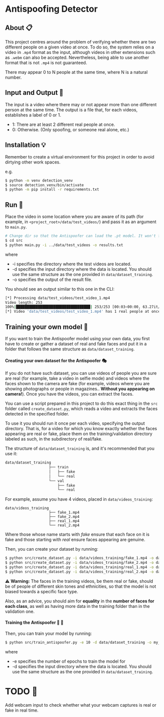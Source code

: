 # Antispoofing Detector

## About :clipboard:

This project centres around the problem of verifying whether there are two different people on a given video at once. To do so, the system relies on a video in `.mp4` format as the input, although videos in other extensions such as `.webm` can also be accepted. Nevertheless, being able to use another format that is not `.mp4` is not guaranteed. 

There may appear 0 to N people at the same time, where N is a natural number.




## Input and Output :pencil:
The input is a video where there may or not appear more than one different person at the same time. The output is a file that, for each videos, establishes a label of 0 or 1. 

- 1: There are at least 2 different real people at once.
- 0: Otherwise. (Only spoofing, or someone real alone, etc.)



## Installation :bulb:

Remember to create a virtual environment for this project in order to avoid dirtying other work spaces.

e.g.

```bash
$ python -m venv detection_venv
$ source detection_venv/bin/activate
$ python -m pip install -r requirements.txt
```

## Run :rocket:

Place the video in some location where you are aware of its path (for example,  in `<project_root>/data/test_videos/`) and pass it as an argument to `main.py`.

```bash
# Change dir so that the Antispoofer can load the .pt model. It won't find it otherwise
$ cd src 
$ python main.py -i ../data/test_videos -o results.txt
```

where 

- -i specifies the directory where the test videos are located.
- -d specifies the input directory where the data is located. You should use the same structure as the one provided in `data/dataset_training`.
- -o specifies the output of the result file.

You should see an output similar to this one in the CLI:

```bash
[*] Processing data/test_videos/test_video_1.mp4
Video length: 253
100%|██████████████████████████████████| 253/253 [00:03<00:00, 63.27it/s]
[*] Video 'data/test_videos/test_video_1.mp4' has 1 real people at once.
```



## Training your own model :hammer:

If you want to train the Antispoofer model using your own data, you first have to create or gather a dataset of real and fake faces and put it in a folder that follows the same structure as `data/dataset_training`.

#### Creating your own dataset for the Antispoofer :performing_arts:

If you do not have such dataset, you can use videos of people you are sure are real (for example, take a video in selfie mode) and videos where the faces shown to the camera are fake (for example, videos where you are showing photographs or people in magazines.. **Without you appearing on camera!**). Once you have the videos, you can extract the faces.

You can use a script prepared in this project to do this exact thing in the `src` folder called  `create_dataset.py`, which reads a video and extracts the faces detected in the specified folder.

To use it you should run it once per each video, specifying the output directory. That is, for a video for which you know exactly whether the faces appearing are real or fake, place them on the training/validation directory labeled as such, in the subdirectory of real/fake.

The structure of `data/dataset_training` is, and it's recommended that you use it:

```bash
data/dataset_training
                    ├── train
                    │   ├── fake
                    │   └── real
                    └── val
                        ├── fake
                        └── real
```



For example, assume you have 4 videos, placed in `data/videos_training`:

```
data/videos_training
                    ├── fake_1.mp4
                    ├── fake_2.mp4
                    ├── real_1.mp4
                    └── real_2.mp4
```

Where those whose name starts with *fake* ensure that each face on it is fake and those starting with *real* ensure faces appearing are genuine.

Then, you can create your dataset by running:

```bash
$ python src/create_dataset.py -i data/videos_training/fake_1.mp4 -o data/dataset_training/train/fake
$ python src/create_dataset.py -i data/videos_training/fake_2.mp4 -o data/dataset_training/val/fake
$ python src/create_dataset.py -i data/videos_training/real_1.mp4 -o data/dataset_training/train/real
$ python src/create_dataset.py -i data/videos_training/real_2.mp4 -o data/dataset_training/val/real
```



:warning: **Warning:** The faces in the training videos, be them real or fake, should be of people of different skin tones and ethnicities, so that the model is not biased towards a specific face type.

Also, as an advice, you should aim for **equality** in the **number of faces for each class**, as well as having more data in the training folder than in the validation one.



#### Training the Antispoofer :wrench: :nut_and_bolt:

Then, you can train your model by running:

```bash
$ python src/train_antispoofer.py -e 10 -d data/dataset_training -o my_model.pt
```

where 

- -e specifies the number of epochs to train the model for
- -d specifies the input directory where the data is located. You should use the same structure as the one provided in `data/dataset_training`.





# TODO :construction:

Add webcam input to check whether what your webcam captures is real or fake in real time.